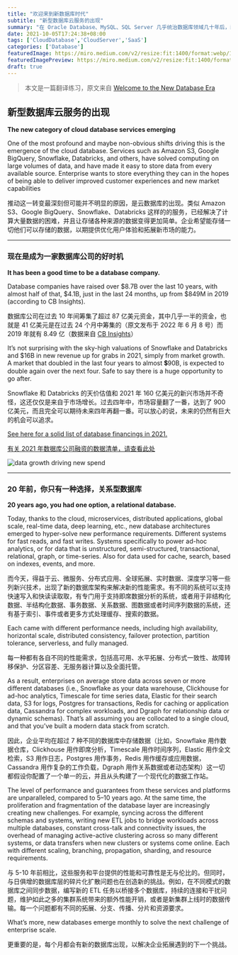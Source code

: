 ```yaml
---
title: "欢迎来到新数据库时代"
subtitle: "新型数据库云服务的出现"
summary: "在 Oracle Database、MySQL、SQL Server 几乎统治数据库领域几十年后，新一轮数据库的创新发展浪潮已经开始。"
date: 2021-10-05T17:24:38+08:00
tags: ['CloudDatabase','CloudServer','SaaS']
categories: ['Database']
featuredImage: https://miro.medium.com/v2/resize:fit:1400/format:webp/1*1H2HJ45Zh76WlBbdJw8wyg.jpeg
featuredImagePreview: https://miro.medium.com/v2/resize:fit:1400/format:webp/1*1H2HJ45Zh76WlBbdJw8wyg.jpeg
draft: true
---
```


> 本文是一篇翻译练习，原文来自 [Welcome to the New Database Era](https://ethanjb.medium.com/welcome-to-the-new-database-era-f4f8c8c407e1)

## 新型数据库云服务的出现

**The new category of cloud database services emerging**

One of the most profound and maybe non-obvious shifts driving this is the emergence of the cloud database. Services such as Amazon S3, Google BigQuery, Snowflake, Databricks, and others, have solved computing on large volumes of data, and have made it easy to store data from every available source. Enterprise wants to store everything they can in the hopes of being able to deliver improved customer experiences and new market capabilities

推动这一转变最深刻但可能并不明显的原因，是云数据库的出现。类似 Amazon S3、Google BigQuery、Snowflake、Databricks 这样的的服务，已经解决了计算大量数据的困难，并且让存储各种来源的数据变得更加简单。企业希望能存储一切他们可以存储的数据，以期提供优化用户体验和拓展新市场的能力。

---

### 现在是成为一家数据库公司的好时机

**It has been a good time to be a database company.**

Database companies have raised over $8.7B over the last 10 years, with almost half of that, $4.1B, just in the last 24 months, up from $849M in 2019 (according to CB Insights).

数据库公司在过去 10 年间筹集了超过 87 亿美元资金，其中几乎一半的资金，也就是 41 亿美元是在过去 24 个月中筹集的（原文发布于 2022 年 6 月 8 号）而 2019 年就有 8.49 亿（数据来自 [CB Insights](https://www.cbinsights.com/)）

It’s not surprising with the sky-high valuations of Snowflake and Databricks and $16B in new revenue up for grabs in 2021, simply from market growth. A market that doubled in the last four years to almost 💲90B, is expected to double again over the next four. Safe to say there is a huge opportunity to go after.

Snowflake 和 Databricks 的天价估值和 2021 年 160 亿美元的新兴市场并不奇怪，这还仅仅是来自于市场增长。过去四年中，市场容量翻了一番，达到了 900 亿美元，而且完全可以期待未来四年再翻一番。可以放心的说，未来的仍然有巨大的机会可以追求。

[See here for a solid list of database financings in 2021.](https://adat.blog/2022/02/fundraising-by-data-companies-in-2021/)

[有关 2021 年数据库公司融资的数据清单，请查看此处](https://adat.blog/2022/02/fundraising-by-data-companies-in-2021/)

![data growth driving new spend](https://miro.medium.com/max/1400/0*I_uCl1Q70PbntCWx)

---

### 20 年前，你只有一种选择，关系型数据库

**20 years ago, you had one option, a relational database.**

Today, thanks to the cloud, microservices, distributed applications, global scale, real-time data, deep learning, etc., new database architectures emerged to hyper-solve new performance requirements. Different systems for fast reads, and fast writes. Systems specifically to power ad-hoc analytics, or for data that is unstructured, semi-structured, transactional, relational, graph, or time-series. Also for data used for cache, search, based on indexes, events, and more.

而今天，得益于云、微服务、分布式应用、全球拓展、实时数据、深度学习等一些列新兴技术，出现了新的数据库架构来解决新的性能需求。有不同的系统可以支持快速写入和快读读取取，有专门用于支持即席数据分析的系统，或者用于非结构化数据、半结构化数据、事务数据、关系数据、图数据或者时间序列数据的系统，还有基于索引、事件或者更多方式处理缓存、搜索的数据。

Each came with different performance needs, including high availability, horizontal scale, distributed consistency, failover protection, partition tolerance, serverless, and fully managed.

每一种都有各自不同的性能需求，包括高可用、水平拓展、分布式一致性、故障转移保护、分区容差、无服务器计算以及全面托管。

As a result, enterprises on average store data across seven or more different databases (i.e., Snowflake as your data warehouse, Clickhouse for ad-hoc analytics, Timescale for time series data, Elastic for their search data, S3 for logs, Postgres for transactions, Redis for caching or application data, Cassandra for complex workloads, and Dgraph for relationship data or dynamic schemas). That’s all assuming you are collocated to a single cloud, and that you’ve built a modern data stack from scratch.

因此，企业平均在超过 7 种不同的数据库中存储数据（比如，Snowflake 用作数据仓库，Clickhouse 用作即席分析，Timescale 用作时间序列，Elastic 用作全文检索，S3 用作日志，Postgres 用作事务，Redis 用作缓存或应用数据，Cassandra 用作复杂的工作负载，Dgraph 用作关系数据或者动态架构）这一切都假设你配置了一个单一的云，并且从头构建了一个现代化的数据工作站。

The level of performance and guarantees from these services and platforms are unparalleled, compared to 5–10 years ago. At the same time, the proliferation and fragmentation of the database layer are increasingly creating new challenges. For example, syncing across the different schemas and systems, writing new ETL jobs to bridge workloads across multiple databases, constant cross-talk and connectivity issues, the overhead of managing active-active clustering across so many different systems, or data transfers when new clusters or systems come online. Each with different scaling, branching, propagation, sharding, and resource requirements.

与 5-10 年前相比，这些服务和平台提供的性能和可靠性是无与伦比的。但同时，与日俱增的数据库层的碎片化扩散问题也在创造新的挑战。例如，在不同模式的数据库之间同步数据，编写新的 ETL 任务以桥接多个数据库，持续的连接和干扰问题，维护如此之多的集群系统带来的额外性能开销，或者是新集群上线时的数据传输。每一个问题都有不同的拓展、分支、传播、分片和资源要求。

What’s more, new databases emerge monthly to solve the next challenge of enterprise scale.

更重要的是，每个月都会有新的数据库出现，以解决企业拓展遇到的下一个挑战。